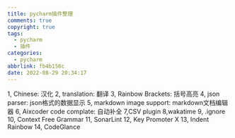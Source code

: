 ```yaml
---
title: pycharm插件整理
comments: true
copyright: true
tags:
  - pycharm
  - 插件
categories:
  - pycharm
abbrlink: fb4b156c
date: 2022-08-29 20:34:17
---
```


1, Chinese: 汉化
2, translation: 翻译
3, Rainbow Brackets: 括号高亮
4, json parser: json格式的数据显示
5, markdown image support: markdown文档编辑器
6, Aixcoder code complate: 自动补全
7,CSV plugin 
8,wakatime
9, .ignore
10, Context Free Grammar
11, SonarLint
12, Key Promoter X
13, Indent Rainbow
14, CodeGlance
